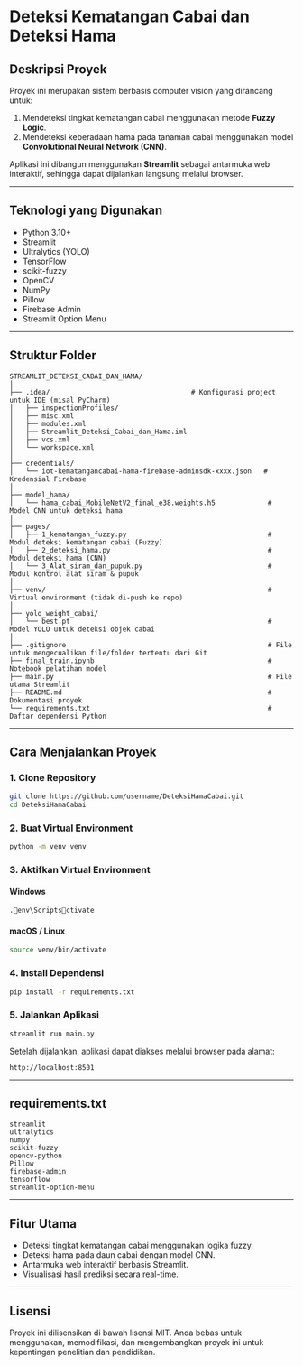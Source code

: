 # Deteksi Kematangan Cabai dan Deteksi Hama

## Deskripsi Proyek
Proyek ini merupakan sistem berbasis computer vision yang dirancang untuk:
1. Mendeteksi tingkat kematangan cabai menggunakan metode **Fuzzy Logic**.
2. Mendeteksi keberadaan hama pada tanaman cabai menggunakan model **Convolutional Neural Network (CNN)**.

Aplikasi ini dibangun menggunakan **Streamlit** sebagai antarmuka web interaktif, sehingga dapat dijalankan langsung melalui browser.

---

## Teknologi yang Digunakan
- Python 3.10+
- Streamlit
- Ultralytics (YOLO)
- TensorFlow
- scikit-fuzzy
- OpenCV
- NumPy
- Pillow
- Firebase Admin
- Streamlit Option Menu

---

## Struktur Folder
```
STREAMLIT_DETEKSI_CABAI_DAN_HAMA/
│
├── .idea/                                   # Konfigurasi project untuk IDE (misal PyCharm)
│   ├── inspectionProfiles/
│   ├── misc.xml
│   ├── modules.xml
│   ├── Streamlit_Deteksi_Cabai_dan_Hama.iml
│   ├── vcs.xml
│   └── workspace.xml
│
├── credentials/
│   └── iot-kematangancabai-hama-firebase-adminsdk-xxxx.json   # Kredensial Firebase
│
├── model_hama/
│   └── hama_cabai_MobileNetV2_final_e38.weights.h5             # Model CNN untuk deteksi hama
│
├── pages/
│   ├── 1_kematangan_fuzzy.py                                   # Modul deteksi kematangan cabai (Fuzzy)
│   ├── 2_deteksi_hama.py                                       # Modul deteksi hama (CNN)
│   └── 3_Alat_siram_dan_pupuk.py                               # Modul kontrol alat siram & pupuk
│
├── venv/                                                       # Virtual environment (tidak di-push ke repo)
│
├── yolo_weight_cabai/
│   └── best.pt                                                 # Model YOLO untuk deteksi objek cabai
│
├── .gitignore                                                  # File untuk mengecualikan file/folder tertentu dari Git
├── final_train.ipynb                                           # Notebook pelatihan model
├── main.py                                                     # File utama Streamlit
├── README.md                                                   # Dokumentasi proyek
└── requirements.txt                                            # Daftar dependensi Python
```

---

## Cara Menjalankan Proyek

### 1. Clone Repository
```bash
git clone https://github.com/username/DeteksiHamaCabai.git
cd DeteksiHamaCabai
```

### 2. Buat Virtual Environment
```bash
python -m venv venv
```

### 3. Aktifkan Virtual Environment
#### Windows
```bash
.env\Scriptsctivate
```
#### macOS / Linux
```bash
source venv/bin/activate
```

### 4. Install Dependensi
```bash
pip install -r requirements.txt
```

### 5. Jalankan Aplikasi
```bash
streamlit run main.py
```

Setelah dijalankan, aplikasi dapat diakses melalui browser pada alamat:
```
http://localhost:8501
```

---

## requirements.txt
```
streamlit
ultralytics
numpy
scikit-fuzzy
opencv-python
Pillow
firebase-admin
tensorflow
streamlit-option-menu
```

---

## Fitur Utama
- Deteksi tingkat kematangan cabai menggunakan logika fuzzy.
- Deteksi hama pada daun cabai dengan model CNN.
- Antarmuka web interaktif berbasis Streamlit.
- Visualisasi hasil prediksi secara real-time.

---

## Lisensi
Proyek ini dilisensikan di bawah lisensi MIT. Anda bebas untuk menggunakan, memodifikasi, dan mengembangkan proyek ini untuk kepentingan penelitian dan pendidikan.
